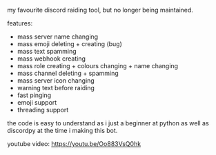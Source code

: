 my favourite discord raiding tool, but no longer being maintained.

features:

- mass server name changing
- mass emoji deleting + creating (bug)
- mass text spamming
- mass webhook creating
- mass role creating + colours changing + name changing
- mass channel deleting + spamming
- mass server icon changing
- warning text before raiding
- fast pinging
- emoji support
- threading support

the code is easy to understand as i just a beginner at python as well as discordpy at the time i making this bot.

youtube video: https://youtu.be/Oo883VsQ0hk

